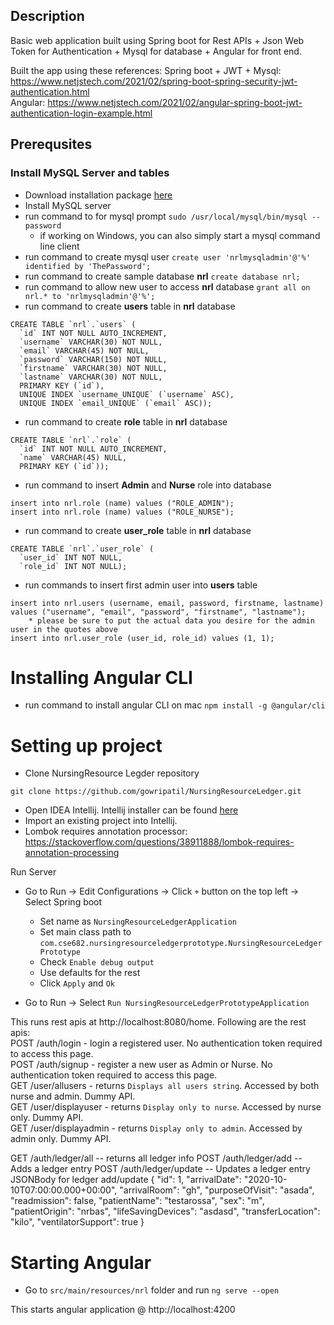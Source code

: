 ## Description

Basic web application built using Spring boot for Rest APIs + Json Web Token for Authentication + Mysql for database + 
 Angular for front end.

Built the app using these references:
Spring boot + JWT + Mysql: https://www.netjstech.com/2021/02/spring-boot-spring-security-jwt-authentication.html  
Angular: https://www.netjstech.com/2021/02/angular-spring-boot-jwt-authentication-login-example.html  

## Prerequsites 

### Install MySQL Server and tables

* Download installation package [here](https://dev.mysql.com/downloads/mysql/)
* Install MySQL server
* run command to for mysql prompt `sudo /usr/local/mysql/bin/mysql --password`
	* if working on Windows, you can also simply start a mysql command line client
* run command to create mysql user `create user 'nrlmysqladmin'@'%'
identified by 'ThePassword';`
* run command to create sample database **nrl** `create database nrl;`
* run command to allow new user to access **nrl** database `grant
all on nrl.* to 'nrlmysqladmin'@'%';`
* run command to create **users** table in **nrl** database
```$xslt
CREATE TABLE `nrl`.`users` (
  `id` INT NOT NULL AUTO_INCREMENT,
  `username` VARCHAR(30) NOT NULL,
  `email` VARCHAR(45) NOT NULL,
  `password` VARCHAR(150) NOT NULL,
  `firstname` VARCHAR(30) NOT NULL,
  `lastname` VARCHAR(30) NOT NULL,
  PRIMARY KEY (`id`),
  UNIQUE INDEX `username_UNIQUE` (`username` ASC),
  UNIQUE INDEX `email_UNIQUE` (`email` ASC));
```
* run command to create **role** table in **nrl** database
```$xslt
CREATE TABLE `nrl`.`role` (
  `id` INT NOT NULL AUTO_INCREMENT,
  `name` VARCHAR(45) NULL,
  PRIMARY KEY (`id`));
```
* run command to insert **Admin** and **Nurse** role into database
```$xslt
insert into nrl.role (name) values ("ROLE_ADMIN");
insert into nrl.role (name) values ("ROLE_NURSE");
```

* run command to create **user_role** table in **nrl** database
```$xslt
CREATE TABLE `nrl`.`user_role` (
  `user_id` INT NOT NULL,
  `role_id` INT NOT NULL);
```

* run commands to insert first admin user into **users** table 
```$xslt
insert into nrl.users (username, email, password, firstname, lastname) values ("username", "email", "password", "firstname", "lastname");
	* please be sure to put the actual data you desire for the admin user in the quotes above
insert into nrl.user_role (user_id, role_id) values (1, 1);
```

# Installing Angular CLI

* run command to install angular CLI on mac
`npm install -g @angular/cli`


# Setting up project

* Clone NursingResource Legder repository
```
git clone https://github.com/gowripatil/NursingResourceLedger.git
```
* Open IDEA Intellij. Intellij installer can be found [here](https://www.jetbrains.com/idea/download/#section=mac)
* Import an existing project into Intellij.
* Lombok requires annotation processor: https://stackoverflow.com/questions/38911888/lombok-requires-annotation-processing


Run Server
* Go to Run -> Edit Configurations -> Click `+` button on the top left -> Select Spring boot
	* Set name as `NursingResourceLedgerApplication`
	* Set main class path to `com.cse682.nursingresourceledgerprototype.NursingResourceLedgerPrototype`
	* Check `Enable debug output`
	* Use defaults for the rest
	* Click `Apply` and `Ok`
	
* Go to Run -> Select `Run NursingResourceLedgerPrototypeApplication`

This runs rest apis at http://localhost:8080/home. Following are the rest apis:  
POST /auth/login - login a registered user. No authentication token required to access this page.    
POST /auth/signup - register a new user as Admin or Nurse. No authentication token required to access this page.    
GET /user/allusers - returns `Displays all users string`. Accessed by both nurse and admin. Dummy API.  
GET /user/displayuser - returns `Display only to nurse`. Accessed by nurse only. Dummy API.  
GET /user/displayadmin - returns `Display only to admin`. Accessed by admin only.  Dummy API.   

GET /auth/ledger/all -- returns all ledger info
POST /auth/ledger/add -- Adds a ledger entry
POST /auth/ledger/update -- Updates a ledger entry
JSONBody for ledger add/update
{
"id": 1,
"arrivalDate": "2020-10-10T07:00:00.000+00:00",
"arrivalRoom": "gh",
"purposeOfVisit": "asada",
"readmission": false,
"patientName": "testarossa",
"sex": "m",
"patientOrigin": "nrbas",
"lifeSavingDevices": "asdasd",
"transferLocation": "kilo",
"ventilatorSupport": true
}
# Starting Angular

* Go to `src/main/resources/nrl` folder and run `ng serve --open`

This starts angular application @ http://localhost:4200

